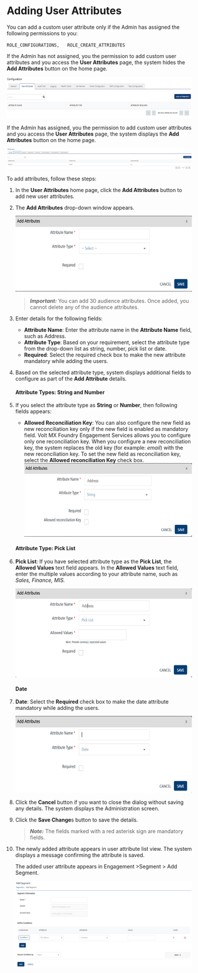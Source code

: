                              


Adding User Attributes
======================

You can add a custom user attribute only if the Admin has assigned the following permissions to you:

`ROLE_CONFIGURATIONS,  
ROLE_CREATE_ATTRIBUTES`

If the Admin has not assigned, you the permission to add custom user attributes and you access the **User Attributes** page, the system hides the **Add Attributes** button on the home page.

![](../Resources/Images/Settings/Configuration/userattributes/accessdenied_617x139.png)

If the Admin has assigned, you the permission to add custom user attributes and you access the **User Attributes** page, the system displays the **Add Attributes** button on the home page.

![](../Resources/Images/Settings/Configuration/userattributes/accessgiven_620x135.png)

To add attributes, follow these steps:

1.  In the **User Attributes** home page, click the **Add Attributes** button to add new user attributes.
2.  The **Add Attributes** drop-down window appears.
    
    ![](../Resources/Images/Settings/Configuration/userattributes/addattributeswindow_598x257.png)
    
    > **_Important:_** You can add 30 audience attributes. Once added, you cannot delete any of the audience attributes.
    
3.  Enter details for the following fields:
    *   **Attribute Name**: Enter the attribute name in the **Attribute Name** field, such as Address.
    *   **Attribute Type**: Based on your requirement, select the attribute type from the drop-down list as string, number, pick list or date.
    *   **Required**: Select the required check box to make the new attribute mandatory while adding the users.
4.  Based on the selected attribute type, system displays additional fields to configure as part of the **Add Attribute** details.
    
    #### Attribute Types: String and Number
    
5.  If you select the attribute type as **String** or **Number**, then following fields appears:
    
    *   **Allowed Reconciliation Key**: You can also configure the new field as new reconciliation key only if the new field is enabled as mandatory field. Volt MX Foundry Engagement Services allows you to configure only one reconciliation key. When you configure a new reconciliation key, the system replaces the old key (for example: _email_) with the new reconciliation key. To set the new field as reconciliation key, select the **Allowed reconciliation Key** check box.
    ![](../Resources/Images/Settings/Configuration/userattributes/stringnumberwindow_556x244.png)
    
    #### Attribute Type: Pick List
    
6.  **Pick List**: If you have selected attribute type as the **Pick List**, the **Allowed Values** text field appears. In the **Allowed Values** text field, enter the multiple values according to your attribute name, such as _Sales, Finance, MIS._
    
    ![](../Resources/Images/Settings/Configuration/userattributes/picklistwindow_590x298.png)
    
    #### Date
    
7.  **Date**: Select the **Required** check box to make the date attribute mandatory while adding the users.
    
    ![](../Resources/Images/Settings/Configuration/userattributes/userattribute_date_597x259.png)
    
8.  Click the **Cancel** button if you want to close the dialog without saving any details. The system displays the Administration screen.
9.  Click the **Save Change**s button to save the details.
    
    > **_Note:_** The fields marked with a red asterisk sign are mandatory fields.
    
10. The newly added attribute appears in user attribute list view. The system displays a message confirming the attribute is saved.
    
    The added user attribute appears in Engagement >Segment > Add Segment.
    
    ![](../Resources/Images/Settings/Configuration/userattributes/attributes_594x292.png)
